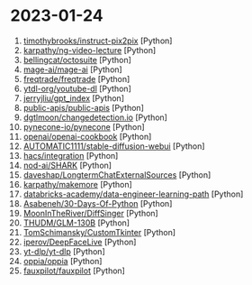 # 2023-01-24

1. [timothybrooks/instruct-pix2pix](https://github.com/timothybrooks/instruct-pix2pix "") [Python]
2. [karpathy/ng-video-lecture](https://github.com/karpathy/ng-video-lecture "") [Python]
3. [bellingcat/octosuite](https://github.com/bellingcat/octosuite "Advanced Github OSINT Framework") [Python]
4. [mage-ai/mage-ai](https://github.com/mage-ai/mage-ai "🧙 The modern replacement for Airflow. Build, run, and manage data pipelines for integrating and transforming data.") [Python]
5. [freqtrade/freqtrade](https://github.com/freqtrade/freqtrade "Free, open source crypto trading bot") [Python]
6. [ytdl-org/youtube-dl](https://github.com/ytdl-org/youtube-dl "Command-line program to download videos from YouTube.com and other video sites") [Python]
7. [jerryjliu/gpt_index](https://github.com/jerryjliu/gpt_index "An index created by GPT to organize external information and answer queries!") [Python]
8. [public-apis/public-apis](https://github.com/public-apis/public-apis "A collective list of free APIs") [Python]
9. [dgtlmoon/changedetection.io](https://github.com/dgtlmoon/changedetection.io "The best and simplest self-hosted free open source website change detection, monitor and notification service. Restock Monitor, change detection. Designed for simplicity - the main goal is to simply monitor which websites had a text change for free. Free Open source web page change detection, Restock Monitoring, Visualping and Apify alternative") [Python]
10. [pynecone-io/pynecone](https://github.com/pynecone-io/pynecone "🕸 Web apps in pure Python 🐍") [Python]
11. [openai/openai-cookbook](https://github.com/openai/openai-cookbook "Examples and guides for using the OpenAI API") [Python]
12. [AUTOMATIC1111/stable-diffusion-webui](https://github.com/AUTOMATIC1111/stable-diffusion-webui "Stable Diffusion web UI") [Python]
13. [hacs/integration](https://github.com/hacs/integration "HACS gives you a powerful UI to handle downloads of all your custom needs.") [Python]
14. [nod-ai/SHARK](https://github.com/nod-ai/SHARK "SHARK - High Performance Machine Learning for CPUs, GPUs, Accelerators and Heterogeneous Clusters") [Python]
15. [daveshap/LongtermChatExternalSources](https://github.com/daveshap/LongtermChatExternalSources "GPT-3 chatbot with long-term memory and external sources") [Python]
16. [karpathy/makemore](https://github.com/karpathy/makemore "An autoregressive character-level language model for making more things") [Python]
17. [databricks-academy/data-engineer-learning-path](https://github.com/databricks-academy/data-engineer-learning-path "") [Python]
18. [Asabeneh/30-Days-Of-Python](https://github.com/Asabeneh/30-Days-Of-Python "30 days of Python programming challenge is a step-by-step guide to learn the Python programming language in 30 days. This challenge may take more than100 days, follow your own pace.") [Python]
19. [MoonInTheRiver/DiffSinger](https://github.com/MoonInTheRiver/DiffSinger "DiffSinger: Singing Voice Synthesis via Shallow Diffusion Mechanism (SVS & TTS); AAAI 2022; Official code") [Python]
20. [THUDM/GLM-130B](https://github.com/THUDM/GLM-130B "GLM-130B: An Open Bilingual Pre-Trained Model") [Python]
21. [TomSchimansky/CustomTkinter](https://github.com/TomSchimansky/CustomTkinter "A modern and customizable python UI-library based on Tkinter") [Python]
22. [iperov/DeepFaceLive](https://github.com/iperov/DeepFaceLive "Real-time face swap for PC streaming or video calls") [Python]
23. [yt-dlp/yt-dlp](https://github.com/yt-dlp/yt-dlp "A youtube-dl fork with additional features and fixes") [Python]
24. [oppia/oppia](https://github.com/oppia/oppia "A free, online learning platform to make quality education accessible for all.") [Python]
25. [fauxpilot/fauxpilot](https://github.com/fauxpilot/fauxpilot "FauxPilot - an open-source GitHub Copilot server") [Python]
